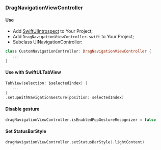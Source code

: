 ### DragNavigationViewController

#### Use
- Add [SwiftUIIntrospect](https://github.com/siteline/swiftui-introspect) to Your Project;
- Add `DragNavigationViewController.swift` to Your Project;
- Subclass UINavigationController:

```Swift
class CustomNavigationController: DragNavigationViewController {
   ...
}
```

#### Use with SwiftUI.TabView
```Swift
TabView(selection: $selectedIndex) {
   ...
}
.setupWithNavigationGesture(position: selectedIndex)
```

#### Disable gesture
```Swift
dragNavigationViewController.isEnabledPopGestureRecognizer = false
```

#### Set StatusBarStyle
```Swift
dragNavigationViewController.setStatusBarStyle(.lightContent)
```
